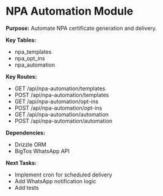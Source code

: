 # NPA Automation Module

**Purpose:**
Automate NPA certificate generation and delivery.

**Key Tables:**
- npa_templates
- npa_opt_ins
- npa_automation

**Key Routes:**
- GET /api/npa-automation/templates
- POST /api/npa-automation/templates
- GET /api/npa-automation/opt-ins
- POST /api/npa-automation/opt-ins
- GET /api/npa-automation/automation
- POST /api/npa-automation/automation

**Dependencies:**
- Drizzle ORM
- BigTos WhatsApp API

**Next Tasks:**
- Implement cron for scheduled delivery
- Add WhatsApp notification logic
- Add tests
